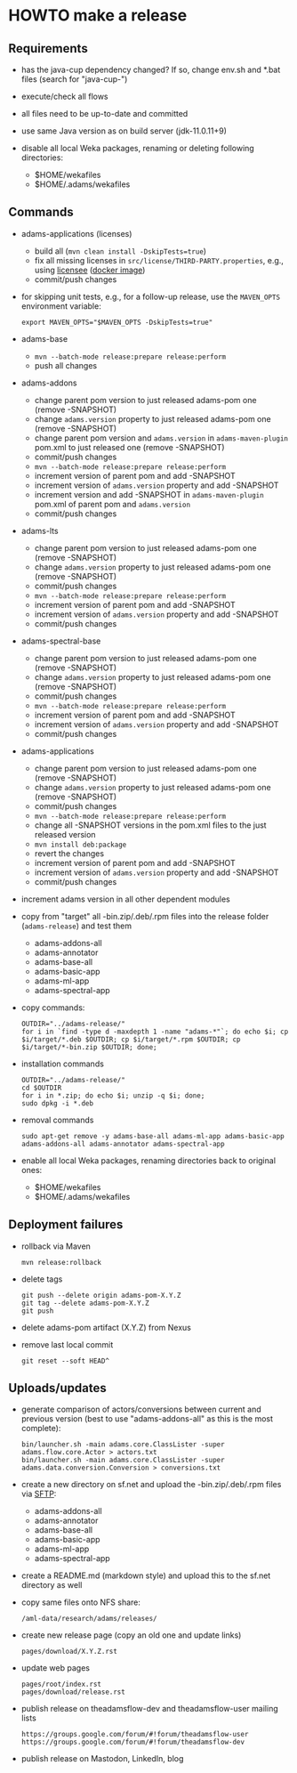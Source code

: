 HOWTO make a release
====================

Requirements
------------
  
* has the java-cup dependency changed? If so, change env.sh and
  *.bat files (search for "java-cup-")

* execute/check all flows

* all files need to be up-to-date and committed

* use same Java version as on build server (jdk-11.0.11+9)

* disable all local Weka packages, renaming or deleting following directories:

  * $HOME/wekafiles
  * $HOME/.adams/wekafiles


Commands
--------

* adams-applications (licenses)

  * build all (`mvn clean install -DskipTests=true`)
  * fix all missing licenses in `src/license/THIRD-PARTY.properties`, e.g., 
    using [licensee](https://github.com/licensee/licensee) ([docker image](https://github.com/fuglede/licensee-docker/blob/master/README.md))
  * commit/push changes

* for skipping unit tests, e.g., for a follow-up release, use the `MAVEN_OPTS`
  environment variable:
  
  `export MAVEN_OPTS="$MAVEN_OPTS -DskipTests=true"` 

* adams-base

  * `mvn --batch-mode release:prepare release:perform`
  * push all changes

* adams-addons
  
  * change parent pom version to just released adams-pom one (remove -SNAPSHOT)
  * change `adams.version` property to just released adams-pom one (remove -SNAPSHOT)
  * change parent pom version and `adams.version` in `adams-maven-plugin` pom.xml to 
    just released one (remove -SNAPSHOT)
  * commit/push changes
  * `mvn --batch-mode release:prepare release:perform`
  * increment version of parent pom and add -SNAPSHOT
  * increment version of `adams.version` property and add -SNAPSHOT
  * increment version and add -SNAPSHOT in `adams-maven-plugin` pom.xml of parent pom and `adams.version`
  * commit/push changes

* adams-lts
  
  * change parent pom version to just released adams-pom one (remove -SNAPSHOT)
  * change `adams.version` property to just released adams-pom one (remove -SNAPSHOT)
  * commit/push changes
  * `mvn --batch-mode release:prepare release:perform`
  * increment version of parent pom and add -SNAPSHOT
  * increment version of `adams.version` property and add -SNAPSHOT
  * commit/push changes

* adams-spectral-base
  
  * change parent pom version to just released adams-pom one (remove -SNAPSHOT)
  * change `adams.version` property to just released adams-pom one (remove -SNAPSHOT)
  * commit/push changes
  * `mvn --batch-mode release:prepare release:perform`
  * increment version of parent pom and add -SNAPSHOT
  * increment version of `adams.version` property and add -SNAPSHOT
  * commit/push changes

* adams-applications
  
  * change parent pom version to just released adams-pom one (remove -SNAPSHOT)
  * change `adams.version` property to just released adams-pom one (remove -SNAPSHOT)
  * commit/push changes
  * `mvn --batch-mode release:prepare release:perform`
  * change all -SNAPSHOT versions in the pom.xml files to the just released version 
  * `mvn install deb:package`
  * revert the changes
  * increment version of parent pom and add -SNAPSHOT
  * increment version of `adams.version` property and add -SNAPSHOT
  * commit/push changes

* increment adams version in all other dependent modules

* copy from "target" all -bin.zip/.deb/.rpm files into the release folder (`adams-release`) and 
  test them 

  * adams-addons-all
  * adams-annotator
  * adams-base-all
  * adams-basic-app
  * adams-ml-app
  * adams-spectral-app
  
* copy commands:
 
  ```
  OUTDIR="../adams-release/"
  for i in `find -type d -maxdepth 1 -name "adams-*"`; do echo $i; cp $i/target/*.deb $OUTDIR; cp $i/target/*.rpm $OUTDIR; cp $i/target/*-bin.zip $OUTDIR; done;
  ```

* installation commands

  ```
  OUTDIR="../adams-release/"
  cd $OUTDIR
  for i in *.zip; do echo $i; unzip -q $i; done;
  sudo dpkg -i *.deb
  ``` 
  
* removal commands

  ```
  sudo apt-get remove -y adams-base-all adams-ml-app adams-basic-app adams-addons-all adams-annotator adams-spectral-app
  ```

* enable all local Weka packages, renaming directories back to original ones:

    * $HOME/wekafiles
    * $HOME/.adams/wekafiles



Deployment failures
-------------------

* rollback via Maven

  ```
  mvn release:rollback
  ```
  
* delete tags

  ```
  git push --delete origin adams-pom-X.Y.Z
  git tag --delete adams-pom-X.Y.Z
  git push
  ```
  
* delete adams-pom artifact (X.Y.Z) from Nexus

* remove last local commit

  ```
  git reset --soft HEAD^
  ```


Uploads/updates
---------------
  
* generate comparison of actors/conversions between current and previous
  version (best to use "adams-addons-all" as this is the most complete):
    
  ```
  bin/launcher.sh -main adams.core.ClassLister -super adams.flow.core.Actor > actors.txt
  bin/launcher.sh -main adams.core.ClassLister -super adams.data.conversion.Conversion > conversions.txt
  ```

* create a new directory on sf.net and upload the -bin.zip/.deb/.rpm files 
  via [SFTP](sftp://frs.sourceforge.net/home/frs/project/theadamsflow):

  * adams-addons-all
  * adams-annotator
  * adams-base-all
  * adams-basic-app
  * adams-ml-app
  * adams-spectral-app

* create a README.md (markdown style) and upload this to the sf.net directory
  as well
    
* copy same files onto NFS share:

  ```
  /aml-data/research/adams/releases/
  ```

* create new release page (copy an old one and update links)

  ```
  pages/download/X.Y.Z.rst
  ``` 

* update web pages

  ```
  pages/root/index.rst
  pages/download/release.rst
  ```

* publish release on theadamsflow-dev and theadamsflow-user mailing lists

  ```
  https://groups.google.com/forum/#!forum/theadamsflow-user
  https://groups.google.com/forum/#!forum/theadamsflow-dev
  ```

* publish release on Mastodon, LinkedIn, blog

